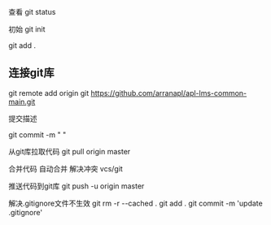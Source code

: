 查看
git status

初始
  git init

  git add .

## 连接git库
   git remote add origin git https://github.com/arranapl/apl-lms-common-main.git



提交描述

  git commit -m " "


从git库拉取代码
  git pull     origin master


合并代码
   自动合并
   解决冲突  vcs/git


推送代码到git库
  git push      -u origin master




解决.gitignore文件不生效
git rm -r --cached .
git add .
git commit -m 'update .gitignore'



